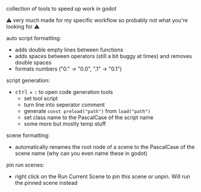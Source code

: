 collection of tools to speed up work in godot

⚠️ very much made for my specific workflow so probably not what you're looking for ⚠️

auto script formatting:
- adds double empty lines between functions
- adds spaces between operators (still a bit buggy at times) and removes double spaces
- formats numbers ("0." -> "0.0", ".1" -> "0.1")

script generation:
- <kbd>ctrl</kbd> + <kbd>:</kbd> to open code generation tools
  - set tool script
  - turn line into seperator comment
  - generate `const preload("path")` from `load("path")`
  - set class name to the PascalCase of the script name
  - some more but mostly temp stuff

scene formatting:
- automatically renames the root node of a scene to the PascalCase of the scene name (why can you even name these in godot)

pin run scenes:
- right click on the Run Current Scene to pin this scene or unpin. Will run the pinned scene instead
